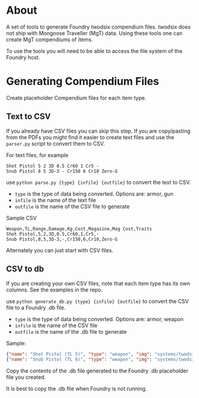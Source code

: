# About
A set of tools to generate Foundry twodsix compendium files. twodsix does not ship with Mongoose Traveller (MgT) data. Using 
these tools one can create MgT compendiums of items.

To use the tools you will need to be able to access the file
system of the Foundry host.

# Generating Compendium Files

Create placeholder Compendium files for each item type.

## Text to CSV
If you already have CSV files you can skip this step. If you
are copy/pasting from the PDFs you might find it easier to create
text files and use the `parser.py` script to convert them to CSV.

For text files, for example

```
Shot Pistol 5 2 3D 0.5 Cr60 1 Cr5 -
Snub Pistol 8 5 3D-3 - Cr150 6 Cr10 Zero-G
```

use `python parse.py {type} {infile} {outfile}` to convert the text to CSV.

* `type` is the type of data being converted. Options are: armor, gun
* `infile` is the name of the text file
* `outfile` is the name of the CSV file to generate

Sample CSV
```
Weapon,TL,Range,Damage,Kg,Cost,Magazine,Mag Cost,Traits
Shot Pistol,5,2,3D,0.5,Cr60,1,Cr5,-
Snub Pistol,8,5,3D-3,-,Cr150,6,Cr10,Zero-G
```

Alternately you can just start with CSV files.

## CSV to db

If you are creating your own CSV files, note that each item type has its own columns. See the examples in the repo.

use `python generate_db.py {type} {infile} {outfile}` to convert the CSV file to a Foundry .db file.

* `type` is the type of data being converted. Options are: armor, weapon
* `infile` is the name of the CSV file
* `outfile` is the name of the .db file to generate

Sample:
```json lines
{"name": "Shot Pistol (TL 5)", "type": "weapon", "img": "systems/twodsix/assets/icons/gun-combat-slug-pistol.svg", "system": {"name": "", "techLevel": 5, "description": "", "shortdescr": "", "quantity": 1, "weight": 0.5, "price": 60.0, "traits": [], "consumables": [], "skillModifier": 0, "skill": "", "associatedSkillName": "", "equipped": "backpack", "docReference": "", "pdfReference": {"type": "", "href": "", "label": ""}, "target": {"value": null, "width": null, "units": "m", "type": "none"}, "range": "2", "damage": "3D", "damageBonus": 0, "magazineSize": "1", "ammo": "1", "useConsumableForAttack": "", "magazineCost": 5.0, "type": "weapon", "lawLevel": 0, "rangeBand": "", "weaponType": "", "damageType": "NONE", "rateOfFire": "None", "recoil": false, "features": "-", "armorPiercing": 0, "handlingModifiers": ""}, "effects": [], "flags": {"twodsix": {}, "core": {"sourceId": "Item.q21aqTzFu2knzopT"}}, "_stats": {"systemId": "twodsix", "systemVersion": "2.31.0", "coreVersion": "10.291", "createdTime": 1684417563354, "modifiedTime": 1684417563354, "lastModifiedBy": "X7Zc9wesNGsI137g"}, "folder": null, "sort": 0, "ownership": {"default": 0, "OK9YthkIIxCpCkT0": 3}, "_id": "58c19ca3f14bdb8d"}
{"name": "Snub Pistol (TL 8)", "type": "weapon", "img": "systems/twodsix/assets/icons/gun-combat-slug-pistol.svg", "system": {"name": "", "techLevel": 8, "description": "", "shortdescr": "", "quantity": 1, "weight": 0, "price": 150.0, "traits": [], "consumables": [], "skillModifier": 0, "skill": "", "associatedSkillName": "", "equipped": "backpack", "docReference": "", "pdfReference": {"type": "", "href": "", "label": ""}, "target": {"value": null, "width": null, "units": "m", "type": "none"}, "range": "5", "damage": "3D-3", "damageBonus": 0, "magazineSize": "6", "ammo": "6", "useConsumableForAttack": "", "magazineCost": 10.0, "type": "weapon", "lawLevel": 0, "rangeBand": "", "weaponType": "", "damageType": "NONE", "rateOfFire": "None", "recoil": true, "features": "", "armorPiercing": 0, "handlingModifiers": ""}, "effects": [], "flags": {"twodsix": {}, "core": {"sourceId": "Item.q21aqTzFu2knzopT"}}, "_stats": {"systemId": "twodsix", "systemVersion": "2.31.0", "coreVersion": "10.291", "createdTime": 1684417563354, "modifiedTime": 1684417563354, "lastModifiedBy": "X7Zc9wesNGsI137g"}, "folder": null, "sort": 0, "ownership": {"default": 0, "OK9YthkIIxCpCkT0": 3}, "_id": "2c7c0013e2d99a8f"}
```

Copy the contents of the .db file generated to the Foundry .db placeholder file you created.

It is best to copy the .db file when Foundry is not running.